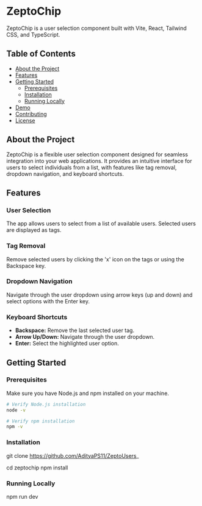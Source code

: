 # ZeptoChip

ZeptoChip is a user selection component built with Vite, React, Tailwind CSS, and TypeScript.

## Table of Contents

- [About the Project](#about-the-project)
- [Features](#features)
- [Getting Started](#getting-started)
  - [Prerequisites](#prerequisites)
  - [Installation](#installation)
  - [Running Locally](#running-locally)
- [Demo](#demo)
- [Contributing](#contributing)
- [License](#license)

## About the Project

ZeptoChip is a flexible user selection component designed for seamless integration into your web applications. It provides an intuitive interface for users to select individuals from a list, with features like tag removal, dropdown navigation, and keyboard shortcuts.

## Features

### User Selection

The app allows users to select from a list of available users. Selected users are displayed as tags.

### Tag Removal

Remove selected users by clicking the 'x' icon on the tags or using the Backspace key.

### Dropdown Navigation

Navigate through the user dropdown using arrow keys (up and down) and select options with the Enter key.

### Keyboard Shortcuts

- **Backspace:** Remove the last selected user tag.
- **Arrow Up/Down:** Navigate through the user dropdown.
- **Enter:** Select the highlighted user option.

## Getting Started

### Prerequisites

Make sure you have Node.js and npm installed on your machine.

```bash
# Verify Node.js installation
node -v

# Verify npm installation
npm -v
```
### Installation
git clone https://github.com/AdityaPS11/ZeptoUsers_

cd zeptochip
npm install

### Running Locally
npm run dev


